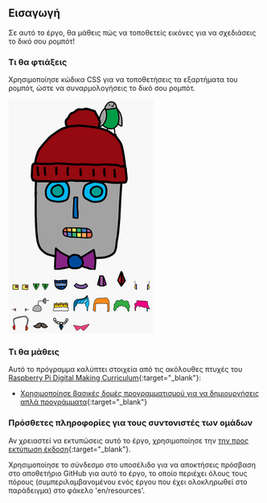 ## Εισαγωγή

Σε αυτό το έργο, θα μάθεις πώς να τοποθετείς εικόνες για να σχεδιάσεις το δικό σου ρομπότ!

### Τι θα φτιάξεις

Χρησιμοποίησε κώδικα CSS για να τοποθετήσεις τα εξαρτήματα του ρομπότ, ώστε να συναρμολογήσεις το δικό σου ρομπότ.

![screenshot](images/robot-final.png)

### Τι θα μάθεις

Αυτό το πρόγραμμα καλύπτει στοιχεία από τις ακόλουθες πτυχές του [Raspberry Pi Digital Making Curriculum](http://rpf.io/curriculum){:target="_blank"}:

+ [Χρησιμοποίησε βασικές δομές προγραμματισμού για να δημιουργήσεις απλά προγράμματα](https://www.raspberrypi.org/curriculum/programming/creator){:target="_blank"}

### Πρόσθετες πληροφορίες για τους συντονιστές των ομάδων

Αν χρειαστεί να εκτυπώσεις αυτό το έργο, χρησιμοποίησε την [την προς εκτύπωση έκδοση](https://projects.raspberrypi.org/el-GR/projects/build-a-robot/print){:target="_blank"}.

Χρησιμοποίησε το σύνδεσμο στο υποσέλιδο για να αποκτήσεις πρόσβαση στο αποθετήριο GitHub για αυτό το έργο, το οποίο περιέχει όλους τους πόρους (συμπεριλαμβανομένου ενός έργου που έχει ολοκληρωθεί στο παράδειγμα) στο φάκελο 'en/resources'.